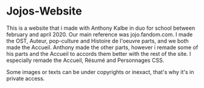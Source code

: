 # Jojos-Website
This is a website that i made with Anthony Kalbe in duo for school between february and april 2020.
Our main reference was jojo.fandom.com. I made the OST, Auteur, pop-culture and Histoire de l'oeuvre parts, and we both made the Accueil. Anthony made the other parts, however i remade some of his parts and the Accueil to accords them better with the rest of the site. I especially remade the Accueil, Résumé and Personnages CSS.

Some images or texts can be under copyrights or inexact, that's why it's in private access.
